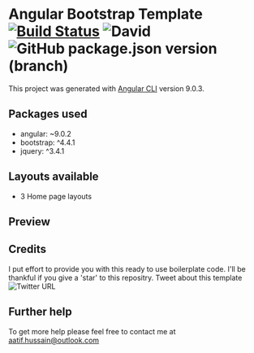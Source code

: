 # Angular Bootstrap Template [![Build Status](https://travis-ci.com/aatifhussain/angular-bootstrap-template.svg?branch=master)](https://travis-ci.com/aatifhussain/angular-bootstrap-template) ![David](https://img.shields.io/david/aatifhussain/angular-bootstrap-template) ![GitHub package.json version (branch)](https://img.shields.io/github/package-json/v/aatifhussain/angular-bootstrap-template/master) 

This project was generated with [Angular CLI](https://github.com/angular/angular-cli) version 9.0.3.

## Packages used
- angular: ~9.0.2
- bootstrap: ^4.4.1
- jquery: ^3.4.1

## Layouts available
- 3 Home page layouts

## Preview

## Credits
I put effort to provide you with this ready to use boilerplate code. I'll be thankful if you give a 'star' to this repositry.
Tweet about this template ![Twitter URL](https://img.shields.io/twitter/url?style=social&url=https%3A%2F%2Fgithub.com%2Faatifhussain%2Fangular-bootstrap-template)

## Further help

To get more help please feel free to contact me at aatif.hussain@outlook.com
